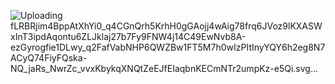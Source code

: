 ![Uploading fLRBRjim4BppAtXhYi0_q4CGnQrh5KrhH0gGAojj4wAig78frq6JVoz9lKXASWxInT3ipdAqontu6ZLJklaj27b7Fy9FNW4j14C49EwNvb8A-ezGyrogfie1DLwy_q2FafVabNHP6QWZBw1FT5M7h0wIzPItInyYQY6h2eg8N7ACyQ74FiyFQska-NQ_jaRs_NwrZc_vvxKbykqXNQtZeEJfEIaqbnKECmNTr2umpKz-e5Qi.svg…]()
